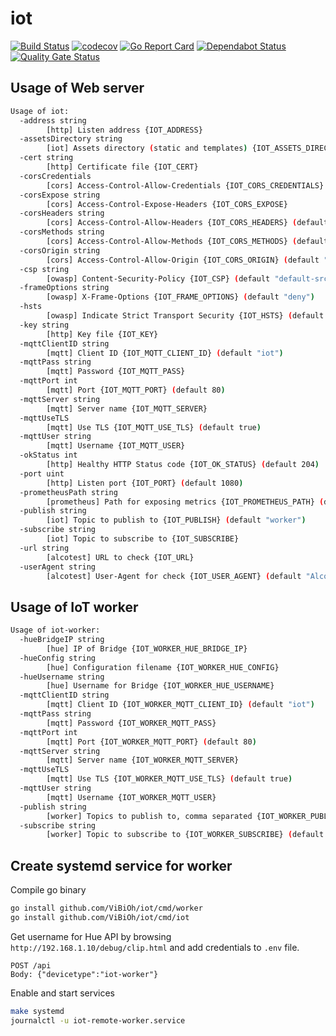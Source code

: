 # iot

[![Build Status](https://travis-ci.org/ViBiOh/iot.svg?branch=master)](https://travis-ci.org/ViBiOh/iot)
[![codecov](https://codecov.io/gh/ViBiOh/iot/branch/master/graph/badge.svg)](https://codecov.io/gh/ViBiOh/iot)
[![Go Report Card](https://goreportcard.com/badge/github.com/ViBiOh/iot)](https://goreportcard.com/report/github.com/ViBiOh/iot)
[![Dependabot Status](https://api.dependabot.com/badges/status?host=github&repo=ViBiOh/iot)](https://dependabot.com)
[![Quality Gate Status](https://sonarcloud.io/api/project_badges/measure?project=ViBiOh_iot&metric=alert_status)](https://sonarcloud.io/dashboard?id=ViBiOh_iot)

## Usage of Web server

```bash
Usage of iot:
  -address string
        [http] Listen address {IOT_ADDRESS}
  -assetsDirectory string
        [iot] Assets directory (static and templates) {IOT_ASSETS_DIRECTORY}
  -cert string
        [http] Certificate file {IOT_CERT}
  -corsCredentials
        [cors] Access-Control-Allow-Credentials {IOT_CORS_CREDENTIALS}
  -corsExpose string
        [cors] Access-Control-Expose-Headers {IOT_CORS_EXPOSE}
  -corsHeaders string
        [cors] Access-Control-Allow-Headers {IOT_CORS_HEADERS} (default "Content-Type")
  -corsMethods string
        [cors] Access-Control-Allow-Methods {IOT_CORS_METHODS} (default "GET")
  -corsOrigin string
        [cors] Access-Control-Allow-Origin {IOT_CORS_ORIGIN} (default "*")
  -csp string
        [owasp] Content-Security-Policy {IOT_CSP} (default "default-src 'self'; base-uri 'self'")
  -frameOptions string
        [owasp] X-Frame-Options {IOT_FRAME_OPTIONS} (default "deny")
  -hsts
        [owasp] Indicate Strict Transport Security {IOT_HSTS} (default true)
  -key string
        [http] Key file {IOT_KEY}
  -mqttClientID string
        [mqtt] Client ID {IOT_MQTT_CLIENT_ID} (default "iot")
  -mqttPass string
        [mqtt] Password {IOT_MQTT_PASS}
  -mqttPort int
        [mqtt] Port {IOT_MQTT_PORT} (default 80)
  -mqttServer string
        [mqtt] Server name {IOT_MQTT_SERVER}
  -mqttUseTLS
        [mqtt] Use TLS {IOT_MQTT_USE_TLS} (default true)
  -mqttUser string
        [mqtt] Username {IOT_MQTT_USER}
  -okStatus int
        [http] Healthy HTTP Status code {IOT_OK_STATUS} (default 204)
  -port uint
        [http] Listen port {IOT_PORT} (default 1080)
  -prometheusPath string
        [prometheus] Path for exposing metrics {IOT_PROMETHEUS_PATH} (default "/metrics")
  -publish string
        [iot] Topic to publish to {IOT_PUBLISH} (default "worker")
  -subscribe string
        [iot] Topic to subscribe to {IOT_SUBSCRIBE}
  -url string
        [alcotest] URL to check {IOT_URL}
  -userAgent string
        [alcotest] User-Agent for check {IOT_USER_AGENT} (default "Alcotest")
```

## Usage of IoT worker

```bash
Usage of iot-worker:
  -hueBridgeIP string
        [hue] IP of Bridge {IOT_WORKER_HUE_BRIDGE_IP}
  -hueConfig string
        [hue] Configuration filename {IOT_WORKER_HUE_CONFIG}
  -hueUsername string
        [hue] Username for Bridge {IOT_WORKER_HUE_USERNAME}
  -mqttClientID string
        [mqtt] Client ID {IOT_WORKER_MQTT_CLIENT_ID} (default "iot")
  -mqttPass string
        [mqtt] Password {IOT_WORKER_MQTT_PASS}
  -mqttPort int
        [mqtt] Port {IOT_WORKER_MQTT_PORT} (default 80)
  -mqttServer string
        [mqtt] Server name {IOT_WORKER_MQTT_SERVER}
  -mqttUseTLS
        [mqtt] Use TLS {IOT_WORKER_MQTT_USE_TLS} (default true)
  -mqttUser string
        [mqtt] Username {IOT_WORKER_MQTT_USER}
  -publish string
        [worker] Topics to publish to, comma separated {IOT_WORKER_PUBLISH} (default "local,remote")
  -subscribe string
        [worker] Topic to subscribe to {IOT_WORKER_SUBSCRIBE} (default "worker")
```

## Create systemd service for worker

Compile go binary

```bash
go install github.com/ViBiOh/iot/cmd/worker
go install github.com/ViBiOh/iot/cmd/iot
```

Get username for Hue API by browsing `http://192.168.1.10/debug/clip.html` and add credentials to `.env` file.

```
POST /api
Body: {"devicetype":"iot-worker"}
```

Enable and start services

```bash
make systemd
journalctl -u iot-remote-worker.service
```
